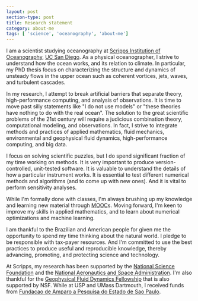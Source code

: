 ```yaml
---
layout: post
section-type: post
title: Research statement
category: about-me
tags: [ 'science', 'oceanography', 'about-me']
---
```


I am a scientist studying oceanography at [Scripps Institution of Oceanography](https://scripps.ucsd.edu),
 [UC San Diego](https://ucsd.edu). As a physical oceanographer, I strive to understand how the ocean works,
  and its relation to climate. In particular, my PhD thesis focus on characterizing the structure and dynamics of unsteady flows
  in the upper ocean such as coherent vortices, jets, waves, and turbulent cascades. 

In my research,  I attempt to break
  artificial barriers that separate theory, high-performance computing, and analysis of observations. It is time to move past silly statements like "I do not use models" or "these theories have nothing to do with the real ocean". The solution to the great scientific problems of the 21st century will require a judicious combination theory, computational modeling, and observations.  In fact, I strive to integrate methods and practices of applied mathematics, fluid mechanics, environmental and geophysical fluid dynamics, high-performance computing, and big data.

I focus on solving scientific puzzles, but I do spend significant fraction of my time working on methods. It is very important to 
 produce version-controlled, unit-tested software. It is valuable to understand the details of how a particular
 instrument works. It is essential to test different numerical methods and algorithms (and to come up with new ones).
  And it is vital to perform sensitivity analyses. 

While I'm formally done with classes, I'm always brushing up my knowledge and learning new material through [MOOC](https://en.wikipedia.org/wiki/Massive_open_online_course)s. Moving forward, I'm keen to improve my skills in applied
mathematics, and to learn about numerical optimizations and machine learning.

I am thankful to the Brazilian and American people for given me the opportunity to spend my time thinking about the natural world. I pledge to be responsible with tax-payer resources. And I'm committed to use the best practices to produce useful and reproducible knowledge, thereby advancing, promoting, and protecting science and technology.

At Scripps, my research has been supported by the [National Science Foundation](http://www.nsf.gov) and the [National Aeronautics and Space Administration](https://www.nasa.gov).  I'm also thankful for the [Geophysical Fluid Dynamics Fellowship](https://www.whoi.edu/gfd/) that is also supported by NSF. While at USP and UMass Dartmouth, I received funds from [Fundacao de Amparo a Pesquisa do Estado de Sao Paulo](http://fapesp.br).
